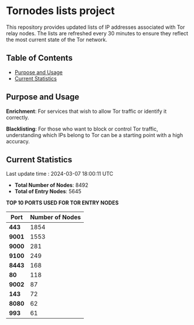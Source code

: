 # Tornodes lists project

This repository provides updated lists of IP addresses associated with Tor relay nodes. The lists are refreshed every 30 minutes to ensure they reflect the most current state of the Tor network.

## Table of Contents

- [Purpose and Usage](#purpose-and-usage)
- [Current Statistics](#current-statistics)


## Purpose and Usage

**Enrichment**: For services that wish to allow Tor traffic or identify it correctly.

**Blacklisting**: For those who want to block or control Tor traffic, understanding which IPs belong to Tor can be a starting point with a high accuracy.

## Current Statistics

Last update time : 2024-03-07 18:00:11 UTC

- **Total Number of Nodes**: 8492
- **Total of Entry Nodes**: 5645

**TOP 10 PORTS USED FOR TOR ENTRY NODES**

| **Port** | **Number of Nodes** |
|------|-----------------|
| **443**   | 1854  |
| **9001**   | 1553  |
| **9000**   | 281  |
| **9100**   | 249  |
| **8443**   | 168  |
| **80**   | 118  |
| **9002**   | 87  |
| **143**   | 72  |
| **8080**   | 62  |
| **993**   | 61  |

